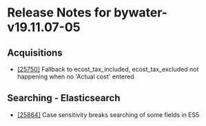 
# Release Notes for bywater-v19.11.07-05

## Acquisitions

- [[25750]](http://bugs.koha-community.org/bugzilla3/show_bug.cgi?id=25750) Fallback to ecost_tax_included, ecost_tax_excluded not happening when no 'Actual cost' entered

## Searching - Elasticsearch

- [[25864]](http://bugs.koha-community.org/bugzilla3/show_bug.cgi?id=25864) Case sensitivity breaks searching of some fields in ES5


